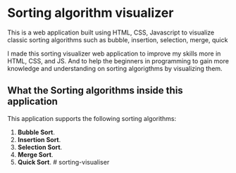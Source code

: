 # Sorting algorithm visualizer

This is a web application built using HTML, CSS, Javascript to visualize classic sorting algorithms such as bubble, insertion, selection, merge, quick 


I made this sorting visualizer web application to improve my skills more in
HTML, CSS, and JS. And to help the beginners in programming to gain more knowledge and understanding on sorting algorigthms by visualizing them.

## What the Sorting algorithms inside this application

This application supports the following sorting algorithms:

1. **Bubble Sort**.
2. **Insertion Sort**.
3. **Selection Sort**.
4. **Merge Sort**.
5. **Quick Sort**.
#   s o r t i n g - v i s u a l i s e r 
 
 
